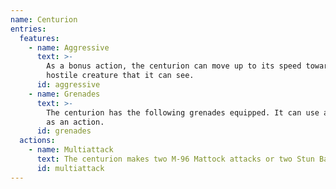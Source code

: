 ```yaml
---
name: Centurion
entries:
  features:
    - name: Aggressive
      text: >-
        As a bonus action, the centurion can move up to its speed toward a
        hostile creature that it can see.
      id: aggressive
    - name: Grenades
      text: >-
        The centurion has the following grenades equipped. It can use a grenade
        as an action.
      id: grenades
  actions:
    - name: Multiattack
      text: The centurion makes two M-96 Mattock attacks or two Stun Baton attacks.
      id: multiattack
---
```

